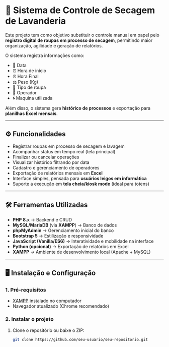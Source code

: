 # 🧺 Sistema de Controle de Secagem de Lavanderia

Este projeto tem como objetivo substituir o controle manual em papel pelo **registro digital de roupas em processo de secagem**, permitindo maior organização, agilidade e geração de relatórios.  

O sistema registra informações como:
- 📅 Data  
- ⏰ Hora de início
- ⏰ Hora Final
- ⚖️ Peso (Kg)  
- 👕 Tipo de roupa  
- 👤 Operador  
- 🌀 Maquina utilizada  
 
Além disso, o sistema gera **histórico de processos** e exportação para **planilhas Excel mensais**.

---

## ⚙️ Funcionalidades

- Registrar roupas em processo de secagem e lavagem
- Acompanhar status em tempo real (tela principal)  
- Finalizar ou cancelar operações  
- Visualizar histórico filtrando por data  
- Cadastro e gerenciamento de operadores  
- Exportação de relatórios mensais em **Excel**  
- Interface simples, pensada para **usuários leigos em informática**  
- Suporte a execução em **tela cheia/kiosk mode** (ideal para totens)  

---

## 🛠️ Ferramentas Utilizadas

- **PHP 8.x** → Backend e CRUD  
- **MySQL/MariaDB** (via **XAMPP**) → Banco de dados  
- **phpMyAdmin** → Gerenciamento inicial do banco  
- **Bootstrap 5** → Estilização e responsividade  
- **JavaScript (Vanilla/ES6)** → Interatividade e mobilidade na interface  
- **Python (opcional)** → Exportação de relatórios em Excel  
- **XAMPP** → Ambiente de desenvolvimento local (Apache + MySQL)  

---

## 🖥️ Instalação e Configuração

### 1. Pré-requisitos
- [XAMPP](https://www.apachefriends.org/index.html) instalado no computador  
- Navegador atualizado (Chrome recomendado)  

### 2. Instalar o projeto
1. Clone o repositório ou baixe o ZIP:
   ```bash
   git clone https://github.com/seu-usuario/seu-repositorio.git
